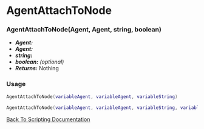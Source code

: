 # AgentAttachToNode

### AgentAttachToNode(Agent, Agent, string, boolean)
- ***Agent:*** 
- ***Agent:*** 
- ***string:*** 
- ***boolean:*** *(optional)* 
- ***Returns:*** Nothing

### Usage

```Lua
AgentAttachToNode(variableAgent, variableAgent, variableString)
```

```Lua
AgentAttachToNode(variableAgent, variableAgent, variableString, variableBoolean)
```



[Back To Scripting Documentation](../README.md)

